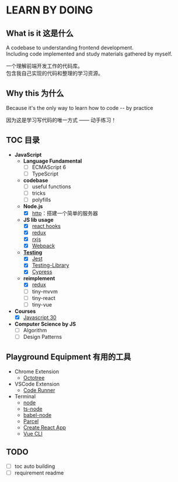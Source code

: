 # LEARN BY DOING

## What is it 这是什么

A codebase to understanding frontend development.  
Including code implemented and study materials gathered by myself.

一个理解前端开发工作的代码库。  
包含我自己实现的代码和整理的学习资源。

## Why this 为什么

Because it's the only way to learn how to code -- by practice

因为这是学习写代码的唯一方式 —— 动手练习！

## TOC 目录

- **JavaScript**
  - **Language Fundamental**
    - [ ] ECMAScript 6
    - [ ] TypeScript
  - **codebase**
    - [ ] useful functions
    - [ ] tricks
    - [ ] polyfills
  - **Node.js**
    - [x] [http](./node/http-server/)：搭建一个简单的服务器
  - **JS lib usage**
    - [x] [react hooks](./react/)
    - [x] [redux](./redux/)
    - [x] [rxjs](./rxjs/)
    - [x] [Webpack](https://github.com/seognil-study/webpack-playground)
  - [**Testing**](./testing/)
    - [x] [Jest](./testing/jest/)
    - [x] [Testing-Library](./testing/testing-library/)
    - [x] [Cypress](./testing/cypress/)
  - **reimplement**
    - [x] [redux](./redux/redux-rebuild-core/)
    - [ ] tiny-mvvm
    - [ ] tiny-react
    - [ ] tiny-vue
- **Courses**
  - [x] [Javascript 30](./JavaScript30/)
- **Computer Science by JS**
  - [ ] Algorithm
  - [ ] Design Patterns

## Playground Equipment 有用的工具

- Chrome Extension
  - [Octotree](https://chrome.google.com/webstore/detail/octotree/bkhaagjahfmjljalopjnoealnfndnagc)
- VSCode Extension
  - [Code Runner](https://marketplace.visualstudio.com/items?itemName=formulahendry.code-runner)
- Terminal
  - [node](https://nodejs.org/en/)
  - [ts-node](https://github.com/TypeStrong/ts-node)
  - [babel-node](https://github.com/babel/babel/tree/master/packages/babel-node)
  - [Parcel](https://parceljs.org/)
  - [Create React App](https://github.com/facebook/create-react-app)
  - [Vue CLI](https://cli.vuejs.org/)

## TODO

- [ ] toc auto building
- [ ] requirement readme
